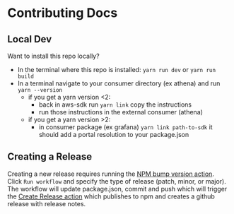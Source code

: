 # Contributing Docs

## Local Dev

Want to install this repo locally?

- In the terminal where this repo is installed: `yarn run dev` or `yarn run build`
- In a terminal navigate to your consumer directory (ex athena) and run `yarn --version`
  - if you get a yarn version <2:
    - back in aws-sdk run `yarn link` copy the instructions
    - run those instructions in the external consumer (athena)
  - if you get a yarn version >2:
    - in consumer package (ex grafana) `yarn link path-to-sdk` it should add a portal resolution to your package.json

## Creating a Release

Creating a new release requires running the [NPM bump version action](https://github.com/grafana/grafana-async-query-data-js/actions/workflows/npm-bump-version.yml). Click `Run workflow` and specify the type of release (patch, minor, or major). The workflow will update package.json, commit and push which will trigger the [Create Release action](https://github.com/grafana/grafana-async-query-data-js/actions/workflows/create-release.yml) which publishes to npm and creates a github release with release notes.
